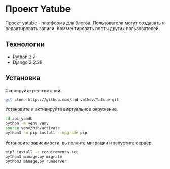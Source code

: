 #  Проект Yatube

Проект yatube - платформа для блогов. Пользователи могут создавать и редактировать записи.
Комментировать посты других пользователей. 

## Технологии
- Python 3.7
- Django 2.2.28

## Установка

Скопируйте репозиторий.
```sh
git clone https://github.com/and-volkov/Yatube.git
```
Установите и активируйте виртуальное окружение.
```sh
cd api_yamdb
python -m venv venv
source venv/bin/activate
python3 -m pip install --upgrade pip
```
Установите зависимости, выполните миграции и запустите сервер.

```sh
pip3 install -r requirements.txt
python3 manage.py migrate
python3 manage.py runserver
```
